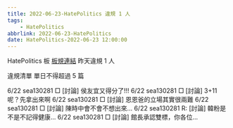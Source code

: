 ```yaml
---
title: 2022-06-23-HatePolitics 違規 1 人
tags:
    - HatePolitics
abbrlink: 2022-06-23-HatePolitics
date: HatePolitics-2022-06-23 12:00:00
---
```

HatePolitics 板 [板規連結](https://www.ptt.cc/bbs/HatePolitics/M.1617115262.A.D60.html)
昨天違規 1 人
<!-- more -->

違規清單
單日不得超過 5 篇

6/22 sea130281 □ [討論] 侯友宜又得分了!!!
6/22 sea130281 □ [討論] 3+11呢？先拿出來啊
6/22 sea130281 □ [討論] 恩恩爸的立場其實很兩難
6/22 sea130281 □ [討論] 陳時中會不會不想出來…
6/22 sea130281 R: [討論] 韓粉是不是不記得健康…
6/22 sea130281 □ [討論] 館長承認雙標，你各位…